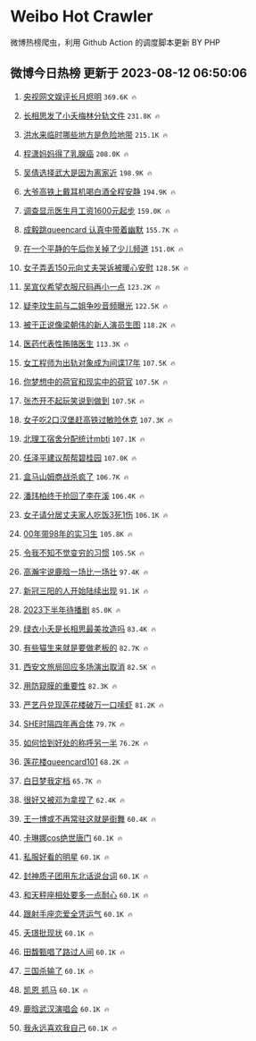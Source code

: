 # Weibo Hot Crawler 



微博热榜爬虫，利用 Github Action 的调度脚本更新 BY PHP 


## 微博今日热榜 更新于 2023-08-12 06:50:06 
1. [央视网文娱评长月烬明](https://s.weibo.com/weibo?q=%23%E5%A4%AE%E8%A7%86%E7%BD%91%E6%96%87%E5%A8%B1%E8%AF%84%E9%95%BF%E6%9C%88%E7%83%AC%E6%98%8E%23&t=31&band_rank=1&Refer=top) `369.6K 🔥` 

1. [长相思发了小夭梅林分轨文件](https://s.weibo.com/weibo?q=%23%E9%95%BF%E7%9B%B8%E6%80%9D%E5%8F%91%E4%BA%86%E5%B0%8F%E5%A4%AD%E6%A2%85%E6%9E%97%E5%88%86%E8%BD%A8%E6%96%87%E4%BB%B6%23&t=31&band_rank=2&Refer=top) `231.8K 🔥` 

1. [洪水来临时哪些地方是危险地带](https://s.weibo.com/weibo?q=%23%E6%B4%AA%E6%B0%B4%E6%9D%A5%E4%B8%B4%E6%97%B6%E5%93%AA%E4%BA%9B%E5%9C%B0%E6%96%B9%E6%98%AF%E5%8D%B1%E9%99%A9%E5%9C%B0%E5%B8%A6%23&t=31&band_rank=3&Refer=top) `215.1K 🔥` 

1. [程潇妈妈得了乳腺癌](https://s.weibo.com/weibo?q=%23%E7%A8%8B%E6%BD%87%E5%A6%88%E5%A6%88%E5%BE%97%E4%BA%86%E4%B9%B3%E8%85%BA%E7%99%8C%23&t=31&band_rank=4&Refer=top) `208.0K 🔥` 

1. [吴倩选择武大是因为离家近](https://s.weibo.com/weibo?q=%23%E5%90%B4%E5%80%A9%E9%80%89%E6%8B%A9%E6%AD%A6%E5%A4%A7%E6%98%AF%E5%9B%A0%E4%B8%BA%E7%A6%BB%E5%AE%B6%E8%BF%91%23&t=31&band_rank=5&Refer=top) `198.9K 🔥` 

1. [大爷高铁上戴耳机喝白酒全程安静](https://s.weibo.com/weibo?q=%23%E5%A4%A7%E7%88%B7%E9%AB%98%E9%93%81%E4%B8%8A%E6%88%B4%E8%80%B3%E6%9C%BA%E5%96%9D%E7%99%BD%E9%85%92%E5%85%A8%E7%A8%8B%E5%AE%89%E9%9D%99%23&t=31&band_rank=6&Refer=top) `194.9K 🔥` 

1. [调查显示医生月工资1600元起步](https://s.weibo.com/weibo?q=%23%E8%B0%83%E6%9F%A5%E6%98%BE%E7%A4%BA%E5%8C%BB%E7%94%9F%E6%9C%88%E5%B7%A5%E8%B5%841600%E5%85%83%E8%B5%B7%E6%AD%A5%23&t=31&band_rank=7&Refer=top) `159.0K 🔥` 

1. [成毅跳queencard 认真中带着幽默](https://s.weibo.com/weibo?q=%E6%88%90%E6%AF%85%E8%B7%B3queencard%20%E8%AE%A4%E7%9C%9F%E4%B8%AD%E5%B8%A6%E7%9D%80%E5%B9%BD%E9%BB%98&t=31&band_rank=8&Refer=top) `155.7K 🔥` 

1. [在一个平静的午后你关掉了少儿频道](https://s.weibo.com/weibo?q=%E5%9C%A8%E4%B8%80%E4%B8%AA%E5%B9%B3%E9%9D%99%E7%9A%84%E5%8D%88%E5%90%8E%E4%BD%A0%E5%85%B3%E6%8E%89%E4%BA%86%E5%B0%91%E5%84%BF%E9%A2%91%E9%81%93&t=31&band_rank=9&Refer=top) `151.0K 🔥` 

1. [女子弄丢150元向丈夫哭诉被暖心安慰](https://s.weibo.com/weibo?q=%23%E5%A5%B3%E5%AD%90%E5%BC%84%E4%B8%A2150%E5%85%83%E5%90%91%E4%B8%88%E5%A4%AB%E5%93%AD%E8%AF%89%E8%A2%AB%E6%9A%96%E5%BF%83%E5%AE%89%E6%85%B0%23&t=31&band_rank=10&Refer=top) `128.5K 🔥` 

1. [吴宣仪希望衣服尺码再小一点](https://s.weibo.com/weibo?q=%23%E5%90%B4%E5%AE%A3%E4%BB%AA%E5%B8%8C%E6%9C%9B%E8%A1%A3%E6%9C%8D%E5%B0%BA%E7%A0%81%E5%86%8D%E5%B0%8F%E4%B8%80%E7%82%B9%23&t=31&band_rank=11&Refer=top) `123.2K 🔥` 

1. [疑李玟生前与二姐争吵音频曝光](https://s.weibo.com/weibo?q=%23%E7%96%91%E6%9D%8E%E7%8E%9F%E7%94%9F%E5%89%8D%E4%B8%8E%E4%BA%8C%E5%A7%90%E4%BA%89%E5%90%B5%E9%9F%B3%E9%A2%91%E6%9B%9D%E5%85%89%23&t=31&band_rank=12&Refer=top) `122.5K 🔥` 

1. [被于正说像梁朝伟的新人演员生图](https://s.weibo.com/weibo?q=%23%E8%A2%AB%E4%BA%8E%E6%AD%A3%E8%AF%B4%E5%83%8F%E6%A2%81%E6%9C%9D%E4%BC%9F%E7%9A%84%E6%96%B0%E4%BA%BA%E6%BC%94%E5%91%98%E7%94%9F%E5%9B%BE%23&t=31&band_rank=13&Refer=top) `118.2K 🔥` 

1. [医药代表性贿赂医生](https://s.weibo.com/weibo?q=%23%E5%8C%BB%E8%8D%AF%E4%BB%A3%E8%A1%A8%E6%80%A7%E8%B4%BF%E8%B5%82%E5%8C%BB%E7%94%9F%23&t=31&band_rank=14&Refer=top) `113.3K 🔥` 

1. [女工程师为出轨对象成为间谍17年](https://s.weibo.com/weibo?q=%23%E5%A5%B3%E5%B7%A5%E7%A8%8B%E5%B8%88%E4%B8%BA%E5%87%BA%E8%BD%A8%E5%AF%B9%E8%B1%A1%E6%88%90%E4%B8%BA%E9%97%B4%E8%B0%8D17%E5%B9%B4%23&t=31&band_rank=15&Refer=top) `107.5K 🔥` 

1. [你梦想中的荷官和现实中的荷官](https://s.weibo.com/weibo?q=%23%E4%BD%A0%E6%A2%A6%E6%83%B3%E4%B8%AD%E7%9A%84%E8%8D%B7%E5%AE%98%E5%92%8C%E7%8E%B0%E5%AE%9E%E4%B8%AD%E7%9A%84%E8%8D%B7%E5%AE%98%23&t=31&band_rank=16&Refer=top) `107.5K 🔥` 

1. [张杰开不起玩笑说到做到](https://s.weibo.com/weibo?q=%23%E5%BC%A0%E6%9D%B0%E5%BC%80%E4%B8%8D%E8%B5%B7%E7%8E%A9%E7%AC%91%E8%AF%B4%E5%88%B0%E5%81%9A%E5%88%B0%23&t=31&band_rank=17&Refer=top) `107.5K 🔥` 

1. [女子吃2口汉堡赶高铁过敏险休克](https://s.weibo.com/weibo?q=%23%E5%A5%B3%E5%AD%90%E5%90%832%E5%8F%A3%E6%B1%89%E5%A0%A1%E8%B5%B6%E9%AB%98%E9%93%81%E8%BF%87%E6%95%8F%E9%99%A9%E4%BC%91%E5%85%8B%23&t=31&band_rank=18&Refer=top) `107.3K 🔥` 

1. [北理工宿舍分配统计mbti](https://s.weibo.com/weibo?q=%E5%8C%97%E7%90%86%E5%B7%A5%E5%AE%BF%E8%88%8D%E5%88%86%E9%85%8D%E7%BB%9F%E8%AE%A1mbti&t=31&band_rank=19&Refer=top) `107.1K 🔥` 

1. [任泽平建议帮帮碧桂园](https://s.weibo.com/weibo?q=%E4%BB%BB%E6%B3%BD%E5%B9%B3%E5%BB%BA%E8%AE%AE%E5%B8%AE%E5%B8%AE%E7%A2%A7%E6%A1%82%E5%9B%AD&t=31&band_rank=20&Refer=top) `107.0K 🔥` 

1. [盒马山姆商战杀疯了](https://s.weibo.com/weibo?q=%23%E7%9B%92%E9%A9%AC%E5%B1%B1%E5%A7%86%E5%95%86%E6%88%98%E6%9D%80%E7%96%AF%E4%BA%86%23&t=31&band_rank=21&Refer=top) `106.7K 🔥` 

1. [潘玮柏终于抢回了李在溪](https://s.weibo.com/weibo?q=%23%E6%BD%98%E7%8E%AE%E6%9F%8F%E7%BB%88%E4%BA%8E%E6%8A%A2%E5%9B%9E%E4%BA%86%E6%9D%8E%E5%9C%A8%E6%BA%AA%23&t=31&band_rank=22&Refer=top) `106.4K 🔥` 

1. [女子请分居丈夫家人吃饭3死1伤](https://s.weibo.com/weibo?q=%23%E5%A5%B3%E5%AD%90%E8%AF%B7%E5%88%86%E5%B1%85%E4%B8%88%E5%A4%AB%E5%AE%B6%E4%BA%BA%E5%90%83%E9%A5%AD3%E6%AD%BB1%E4%BC%A4%23&t=31&band_rank=23&Refer=top) `106.1K 🔥` 

1. [00年带98年的实习生](https://s.weibo.com/weibo?q=%2300%E5%B9%B4%E5%B8%A698%E5%B9%B4%E7%9A%84%E5%AE%9E%E4%B9%A0%E7%94%9F%23&t=31&band_rank=24&Refer=top) `105.8K 🔥` 

1. [令我不知不觉变穷的习惯](https://s.weibo.com/weibo?q=%E4%BB%A4%E6%88%91%E4%B8%8D%E7%9F%A5%E4%B8%8D%E8%A7%89%E5%8F%98%E7%A9%B7%E7%9A%84%E4%B9%A0%E6%83%AF&t=31&band_rank=25&Refer=top) `105.5K 🔥` 

1. [高瀚宇说鹿晗一场比一场壮](https://s.weibo.com/weibo?q=%23%E9%AB%98%E7%80%9A%E5%AE%87%E8%AF%B4%E9%B9%BF%E6%99%97%E4%B8%80%E5%9C%BA%E6%AF%94%E4%B8%80%E5%9C%BA%E5%A3%AE%23&t=31&band_rank=26&Refer=top) `97.4K 🔥` 

1. [新冠三阳的人开始陆续出现](https://s.weibo.com/weibo?q=%23%E6%96%B0%E5%86%A0%E4%B8%89%E9%98%B3%E7%9A%84%E4%BA%BA%E5%BC%80%E5%A7%8B%E9%99%86%E7%BB%AD%E5%87%BA%E7%8E%B0%23&t=31&band_rank=27&Refer=top) `91.1K 🔥` 

1. [2023下半年待播剧](https://s.weibo.com/weibo?q=%232023%E4%B8%8B%E5%8D%8A%E5%B9%B4%E5%BE%85%E6%92%AD%E5%89%A7%23&t=31&band_rank=28&Refer=top) `85.0K 🔥` 

1. [绿衣小夭是长相思最美妆造吗](https://s.weibo.com/weibo?q=%23%E7%BB%BF%E8%A1%A3%E5%B0%8F%E5%A4%AD%E6%98%AF%E9%95%BF%E7%9B%B8%E6%80%9D%E6%9C%80%E7%BE%8E%E5%A6%86%E9%80%A0%E5%90%97%23&t=31&band_rank=29&Refer=top) `83.4K 🔥` 

1. [有些猫生来就是要做老板的](https://s.weibo.com/weibo?q=%E6%9C%89%E4%BA%9B%E7%8C%AB%E7%94%9F%E6%9D%A5%E5%B0%B1%E6%98%AF%E8%A6%81%E5%81%9A%E8%80%81%E6%9D%BF%E7%9A%84&t=31&band_rank=30&Refer=top) `82.7K 🔥` 

1. [西安文旅局回应多场演出取消](https://s.weibo.com/weibo?q=%23%E8%A5%BF%E5%AE%89%E6%96%87%E6%97%85%E5%B1%80%E5%9B%9E%E5%BA%94%E5%A4%9A%E5%9C%BA%E6%BC%94%E5%87%BA%E5%8F%96%E6%B6%88%23&t=31&band_rank=31&Refer=top) `82.5K 🔥` 

1. [用防窥膜的重要性](https://s.weibo.com/weibo?q=%23%E7%94%A8%E9%98%B2%E7%AA%A5%E8%86%9C%E7%9A%84%E9%87%8D%E8%A6%81%E6%80%A7%23&t=31&band_rank=32&Refer=top) `82.3K 🔥` 

1. [严艺丹兑现莲花楼破万一口嗦虾](https://s.weibo.com/weibo?q=%23%E4%B8%A5%E8%89%BA%E4%B8%B9%E5%85%91%E7%8E%B0%E8%8E%B2%E8%8A%B1%E6%A5%BC%E7%A0%B4%E4%B8%87%E4%B8%80%E5%8F%A3%E5%97%A6%E8%99%BE%23&t=31&band_rank=33&Refer=top) `81.2K 🔥` 

1. [SHE时隔四年再合体](https://s.weibo.com/weibo?q=%23SHE%E6%97%B6%E9%9A%94%E5%9B%9B%E5%B9%B4%E5%86%8D%E5%90%88%E4%BD%93%23&t=31&band_rank=34&Refer=top) `79.7K 🔥` 

1. [如何恰到好处的称呼另一半](https://s.weibo.com/weibo?q=%E5%A6%82%E4%BD%95%E6%81%B0%E5%88%B0%E5%A5%BD%E5%A4%84%E7%9A%84%E7%A7%B0%E5%91%BC%E5%8F%A6%E4%B8%80%E5%8D%8A&t=31&band_rank=35&Refer=top) `76.2K 🔥` 

1. [莲花楼queencard101](https://s.weibo.com/weibo?q=%23%E8%8E%B2%E8%8A%B1%E6%A5%BCqueencard101%23&t=31&band_rank=36&Refer=top) `68.2K 🔥` 

1. [白日梦我定档](https://s.weibo.com/weibo?q=%23%E7%99%BD%E6%97%A5%E6%A2%A6%E6%88%91%E5%AE%9A%E6%A1%A3%23&t=31&band_rank=37&Refer=top) `65.7K 🔥` 

1. [很好又被邓为拿捏了](https://s.weibo.com/weibo?q=%E5%BE%88%E5%A5%BD%E5%8F%88%E8%A2%AB%E9%82%93%E4%B8%BA%E6%8B%BF%E6%8D%8F%E4%BA%86&t=31&band_rank=38&Refer=top) `62.4K 🔥` 

1. [王一博或不再常驻这就是街舞](https://s.weibo.com/weibo?q=%23%E7%8E%8B%E4%B8%80%E5%8D%9A%E6%88%96%E4%B8%8D%E5%86%8D%E5%B8%B8%E9%A9%BB%E8%BF%99%E5%B0%B1%E6%98%AF%E8%A1%97%E8%88%9E%23&t=31&band_rank=39&Refer=top) `60.4K 🔥` 

1. [卡琳娜cos绝世唐门](https://s.weibo.com/weibo?q=%23%E5%8D%A1%E7%90%B3%E5%A8%9Ccos%E7%BB%9D%E4%B8%96%E5%94%90%E9%97%A8%23&t=31&band_rank=40&Refer=top) `60.1K 🔥` 

1. [私服好看的明星](https://s.weibo.com/weibo?q=%23%E7%A7%81%E6%9C%8D%E5%A5%BD%E7%9C%8B%E7%9A%84%E6%98%8E%E6%98%9F%23&t=31&band_rank=41&Refer=top) `60.1K 🔥` 

1. [封神质子团用东北话说台词](https://s.weibo.com/weibo?q=%E5%B0%81%E7%A5%9E%E8%B4%A8%E5%AD%90%E5%9B%A2%E7%94%A8%E4%B8%9C%E5%8C%97%E8%AF%9D%E8%AF%B4%E5%8F%B0%E8%AF%8D&t=31&band_rank=42&Refer=top) `60.1K 🔥` 

1. [和天秤座相处要多一点耐心](https://s.weibo.com/weibo?q=%E5%92%8C%E5%A4%A9%E7%A7%A4%E5%BA%A7%E7%9B%B8%E5%A4%84%E8%A6%81%E5%A4%9A%E4%B8%80%E7%82%B9%E8%80%90%E5%BF%83&t=31&band_rank=43&Refer=top) `60.1K 🔥` 

1. [跟射手座恋爱全凭运气](https://s.weibo.com/weibo?q=%E8%B7%9F%E5%B0%84%E6%89%8B%E5%BA%A7%E6%81%8B%E7%88%B1%E5%85%A8%E5%87%AD%E8%BF%90%E6%B0%94&t=31&band_rank=44&Refer=top) `60.1K 🔥` 

1. [夭璟批现状](https://s.weibo.com/weibo?q=%23%E5%A4%AD%E7%92%9F%E6%89%B9%E7%8E%B0%E7%8A%B6%23&t=31&band_rank=45&Refer=top) `60.1K 🔥` 

1. [田馥甄唱了路过人间](https://s.weibo.com/weibo?q=%E7%94%B0%E9%A6%A5%E7%94%84%E5%94%B1%E4%BA%86%E8%B7%AF%E8%BF%87%E4%BA%BA%E9%97%B4&t=31&band_rank=46&Refer=top) `60.1K 🔥` 

1. [三国杀输了](https://s.weibo.com/weibo?q=%E4%B8%89%E5%9B%BD%E6%9D%80%E8%BE%93%E4%BA%86&t=31&band_rank=47&Refer=top) `60.1K 🔥` 

1. [凯恩 抓马](https://s.weibo.com/weibo?q=%E5%87%AF%E6%81%A9%20%E6%8A%93%E9%A9%AC&t=31&band_rank=48&Refer=top) `60.1K 🔥` 

1. [鹿晗武汉演唱会](https://s.weibo.com/weibo?q=%E9%B9%BF%E6%99%97%E6%AD%A6%E6%B1%89%E6%BC%94%E5%94%B1%E4%BC%9A&t=31&band_rank=49&Refer=top) `60.1K 🔥` 

1. [我永远喜欢我自己](https://s.weibo.com/weibo?q=%E6%88%91%E6%B0%B8%E8%BF%9C%E5%96%9C%E6%AC%A2%E6%88%91%E8%87%AA%E5%B7%B1&t=31&band_rank=50&Refer=top) `60.1K 🔥` 

